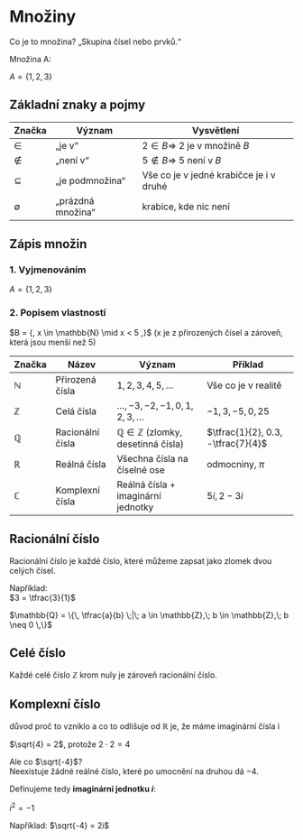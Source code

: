 # Množiny

Co je to množina? „Skupina čísel nebo prvků.“

Množina A:

$A = \{1,2,3\}$


## Základní znaky a pojmy

| Značka | Význam              | Vysvětlení                                      |
|--------|---------------------|------------------------------------------------|
| $\in$  | „je v“              | $2 \in B \Rightarrow\ 2$ je v množině $B$ |
| $\notin$ | „není v“          | $5 \notin B \Rightarrow\ 5$ není v $B$   |
| $\subseteq$ | „je podmnožina“  | Vše co je v jedné krabičce je i v druhé            |
| $\emptyset$ | „prázdná množina“| krabice, kde nic není                                                |

## Zápis množin

### 1. Vyjmenováním

$A = \{1,2,3\}$

### 2. Popisem vlastností

$B = {\, x \in \mathbb{N} \mid x < 5 \,\}$
(x je z přirozených čísel a zároveň, která jsou menší než 5)



| Značka     | Název             | Význam                                           | Příklad                  |
|------------|------------------|--------------------------------------------------|--------------------------|
| $\mathbb{N}$ | Přirozená čísla  | $1,2,3,4,5,\dots$                               | Vše co je v realitě  |
| $\mathbb{Z}$ | Celá čísla       | $\dots,-3,-2,-1,0,1,2,3,\dots$                  | $-1,3,-5,0,25$           |
| $\mathbb{Q}$ | Racionální čísla | $\mathbb{Q} \in \mathbb{Z}$ (zlomky, desetinná čísla) | $\tfrac{1}{2}, 0.3, -\tfrac{7}{4}$ |
| $\mathbb{R}$ | Reálná čísla     | Všechna čísla na číselné ose                    | odmocniny, $\pi$         |
| $\mathbb{C}$ | Komplexní čísla  | Reálná čísla + imaginární jednotky              | $5i,\, 2-3i$             |


## Racionální číslo
Racionální číslo je každé číslo, které můžeme zapsat jako zlomek dvou celých čísel.  

Například:  
$3 = \tfrac{3}{1}$  

$\mathbb{Q} = \{\, \tfrac{a}{b} \;|\; a \in \mathbb{Z},\; b \in \mathbb{Z},\; b \neq 0 \,\}$

## Celé číslo

Každé celé číslo $\mathbb{Z}$  krom nuly je zároveň racionální číslo.

## Komplexní číslo

důvod proč to vzniklo a co to odlišuje od $\mathbb{R}$ je, že máme imaginární čísla i


$\sqrt{4} = 2$, protože $2 \cdot 2 = 4$  

Ale co $\sqrt{-4}$?  
Neexistuje žádné reálné číslo, které po umocnění na druhou dá $-4$.

Definujeme tedy **imaginární jednotku $i$**:  

$i^{2} = -1$

Například: $\sqrt{-4} = 2i$